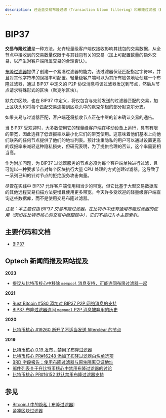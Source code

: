 ```yaml
---
description: 还涵盖交易布隆过滤（Transaction bloom filtering）和布隆过滤器（Bloom filters）
---
```


# BIP37

**交易布隆过滤**是一种方法，允许轻量级客户端仅接收影响其钱包的交易数据，从全节点中接收到的交易数量仅限于与其钱包有关的交易（加上可配置数量的额外交易，以产生对客户端所属交易的合理否认）。

[布隆过滤器](https://en.wikipedia.org/wiki/Bloom\_filter)提供了创建一个紧凑过滤器的能力，该过滤器保证匹配指定字符串，并且对其他字符串的误报率可配置。轻量级客户端可以为其所有钱包地址创建一个布隆过滤器，通过 BIP37 中定义的 P2P 协议消息将该过滤器发送到节点，然后从节点请求特殊形式的区块（默克尔区块）。

默克尔区块，也在 BIP37 中定义，将仅包含与先前发送的过滤器匹配的交易，加上区块头和将每个匹配交易连接到区块头中的默克尔根的部分默克尔分支。

如果交易与过滤器匹配，客户端还将接收节点正在中继的新未确认交易的通告。

当 BIP37 受欢迎时，大多数使用它的轻量级客户端在移动设备上运行，具有有限的带宽，因此选择了低误报率以最小化它们的带宽使用。这意味着他们基本上向他们联系的任何节点提供了他们的地址列表。预计注重隐私的用户可以通过设置更高的误报率来减轻这种隐私损失，但研究表明，为了提供合理的否认，这个率需要相当高。

作为附加问题，为 BIP37 过滤器服务的节点必须为每个客户端单独进行过滤，且可能以一种要求节点对每个区块执行大量 CPU 处理的方式创建过滤器。这导致了一系列已知的针对节点的拒绝服务攻击向量。

尽管在实践中 BIP37 允许客户端使用相当少的带宽，但它比基于大型交易数据库的其他远程交易扫描方法更慢且使用更多带宽。今天许多受欢迎的轻量级客户端查询这些数据库，而不是使用交易布隆过滤器。

_注意：本主题仅指 BIP37 交易布隆过滤器。在比特币中还有通用布隆过滤器的使用（例如在比特币核心的交易中继跟踪中），它们不被归入本主题索引。_

## 主要代码和文档

* [BIP37](https://github.com/bitcoin/bips/blob/master/bip-0037.mediawiki)

## Optech 新闻简报及网站提及

**2023**

* [提议从比特币核心中移除 `mempool` 消息支持，可能连同布隆过滤器一起](https://bitcoinops.org/en/newsletters/2023/04/26/#proposed-removal-of-bip35-mempool-p2p-message)

**2021**

* [Rust Bitcoin #580 添加对 BIP37 P2P 网络消息的支持](https://bitcoinops.org/en/newsletters/2021/09/22/#rust-bitcoin-580)
* [BIP37 布隆过滤器连同 `mempool` P2P 消息被弃用的历史](https://bitcoinops.org/en/newsletters/2021/08/25/#is-the-mempool-p2p-message-reliable)

**2020**

* [比特币核心 #19260 断开了不适当发送 filterclear 的节点](https://bitcoinops.org/en/newsletters/2020/06/24/#bitcoin-core-19260)

**2019**

* [比特币核心 0.19 发布，禁用了布隆过滤器](https://bitcoinops.org/en/newsletters/2019/11/27/#deprecated-or-removed-features)
* [比特币核心 PR#16248 添加了布隆过滤器白名单选项](https://bitcoinops.org/en/newsletters/2019/08/21/#bitcoin-core-16248)
* [BRD 字段报告：使用布隆过滤器与原生隔离见证地址](https://bitcoinops.org/en/bech32-sending-support/#brd-field-report)
* [邮件列表关于在比特币核心中禁用布隆过滤器的讨论](https://bitcoinops.org/en/newsletters/2019/07/31/#bloom-filter-discussion)
* [比特币核心 PR#16152 默认禁用布隆过滤器支持](https://bitcoinops.org/en/newsletters/2019/07/24/#bitcoin-core-16152)

## 参见

* [BitcoinJ 中的隐私 \[ 布隆过滤器\]](https://jonasnick.github.io/blog/2015/02/12/privacy-in-bitcoinj/)
* [紧凑区块过滤器](https://bitcoinops.org/en/topics/compact-block-filters/)
